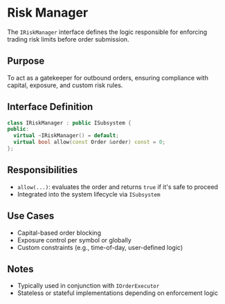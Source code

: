 # Risk Manager

The `IRiskManager` interface defines the logic responsible for enforcing trading risk limits before order submission.

## Purpose

To act as a gatekeeper for outbound orders, ensuring compliance with capital, exposure, and custom risk rules.

## Interface Definition

```cpp
class IRiskManager : public ISubsystem {
public:
  virtual ~IRiskManager() = default;
  virtual bool allow(const Order &order) const = 0;
};
```

## Responsibilities

- `allow(...)`: evaluates the order and returns `true` if it's safe to proceed
- Integrated into the system lifecycle via `ISubsystem`

## Use Cases

- Capital-based order blocking
- Exposure control per symbol or globally
- Custom constraints (e.g., time-of-day, user-defined logic)

## Notes

- Typically used in conjunction with `IOrderExecutor`
- Stateless or stateful implementations depending on enforcement logic